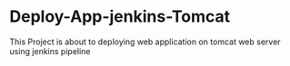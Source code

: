 # Deploy-App-jenkins-Tomcat
This Project is about to deploying web application on tomcat web server using jenkins pipeline
